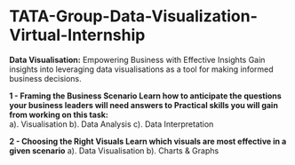 # TATA-Group-Data-Visualization-Virtual-Internship

**Data Visualisation:** Empowering Business with Effective Insights Gain insights into leveraging data visualisations as a tool for making informed business decisions.  

**1 - Framing the Business Scenario Learn how to anticipate the questions your business leaders will need answers to Practical skills you will gain from working on this task:**  
a). Visualisation  b). Data Analysis  c). Data Interpretation  

**2 - Choosing the Right Visuals Learn which visuals are most effective in a given scenario** 
a). Data Visualisation  b). Charts & Graphs 
